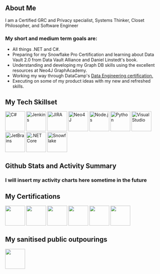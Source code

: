 ## About Me
I am a Certified GRC and Privacy specialist, Systems Thinker, Closet Philosopher, and Software Engineer

### My short and medium term goals are:
- All things .NET and C#.
- Preparing for my Snowflake Pro Certification and learning about Data Vault 2.0 from Data Vault Alliance and Daniel Linstedt's book.
- Understanding and developing my Graph DB skills using the excellent resources at Neo4J GraphAcademy.
- Working my way through DataCamp's <a href="https://github.com/aiyervenkat/aiyervenkat/tree/858488554626c3aae6759683e8b9fc16e6c6a0c7/certificates/DataCamp">Data Engineering certification.</a>
- Executing on some of my product ideas with my new and refreshed skills.

## My Tech Skillset
<img src="https://cdn.jsdelivr.net/gh/devicons/devicon/icons/csharp/csharp-original.svg" width=64 height=64 title="C#"/> <img src="https://cdn.jsdelivr.net/gh/devicons/devicon/icons/jenkins/jenkins-line.svg" width=64 height=64 title="Jenkins"/> <img src="https://cdn.jsdelivr.net/gh/devicons/devicon/icons/jira/jira-original.svg" width=64 height=64 title="JIRA"/> <img src="https://cdn.jsdelivr.net/gh/devicons/devicon/icons/neo4j/neo4j-original.svg" width=64 height=64 title="Neo4J"/> <img src="https://cdn.jsdelivr.net/gh/devicons/devicon/icons/nodejs/nodejs-original.svg" width=64 height=64 title="Node.js"/> <img src="https://cdn.jsdelivr.net/gh/devicons/devicon/icons/python/python-original.svg" width=64 height=64 title="Python"/> <img src="https://cdn.jsdelivr.net/gh/devicons/devicon/icons/visualstudio/visualstudio-plain.svg" width=64 height=64 title="Visual Studio"/> <img src="https://cdn.jsdelivr.net/gh/devicons/devicon/icons/jetbrains/jetbrains-original.svg" width=64 height=64 title="JetBrains"/> <img src="https://cdn.jsdelivr.net/gh/devicons/devicon/icons/dotnetcore/dotnetcore-original.svg" width=64 height=64 title=".NET Core"/>  <img src="https://avatars.githubusercontent.com/u/6453780?s=200&v=4" width=64 height=64 title="Snowflake"/>

## Github Stats and Activity Summary
### I will insert my activity charts here sometime in the future

## My Certifications
<a href="https://certificates.grccertify.org/3c2cffd0-3f46-405c-bc51-581d04108b27"><img src="https://github.com/aiyervenkat/aiyervenkat/blob/1d969684e286d5c6006cb5e68de100cb2c54b912/images/GRCA.png" width=64 height=64></a> <a href="https://certificates.grccertify.org/d1e1fbc5-6155-46c2-bc5f-623d584a9da6"><img src="https://github.com/aiyervenkat/aiyervenkat/blob/1d969684e286d5c6006cb5e68de100cb2c54b912/images/IDPP.png" width=64 height=64></a> <a href="https://certificates.grccertify.org/fe4fb007-6b97-45e3-bdd4-17e54009f401"><img src="https://github.com/aiyervenkat/aiyervenkat/blob/1d969684e286d5c6006cb5e68de100cb2c54b912/images/GRCP.png" width=64 height=64></a> <a href="https://www.credly.com/badges/b6d8a53b-5d24-4812-9e95-8ff0d0a6957c"><img src="https://github.com/aiyervenkat/aiyervenkat/blob/1d969684e286d5c6006cb5e68de100cb2c54b912/images/CDPSE.png" width=64 height=64></a> <a href="https://www.credly.com/badges/ad236c10-ed44-40ae-bf06-bba242d24709"><img src="https://github.com/aiyervenkat/aiyervenkat/blob/1d969684e286d5c6006cb5e68de100cb2c54b912/images/PrivacyEngg.png" width=64 height=64></a> <a href="https://github.com/aiyervenkat/aiyervenkat/tree/858488554626c3aae6759683e8b9fc16e6c6a0c7/certificates/DataCamp"><img src="https://github.com/aiyervenkat/aiyervenkat/blob/858488554626c3aae6759683e8b9fc16e6c6a0c7/certificates/DataCamp/datacamp.png" width=64 height=64></a>

## My sanitised public outpourings
<a href="https://aiyervenkat.hashnode.dev/"><img src="https://github.com/aiyervenkat/aiyervenkat/blob/1d969684e286d5c6006cb5e68de100cb2c54b912/images/HashNode.png" width=64 height=64></a> 
